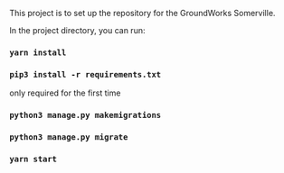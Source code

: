 This project is to set up the repository for the GroundWorks Somerville.

In the project directory, you can run:

### `yarn install`
### `pip3 install -r requirements.txt`

only required for the first time
### `python3 manage.py makemigrations`
### `python3 manage.py migrate`


### `yarn start`


